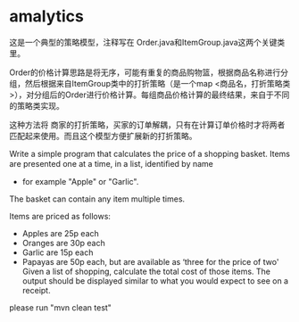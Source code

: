 # amalytics

这是一个典型的策略模型，注释写在 Order.java和ItemGroup.java这两个关键类里。

Order的价格计算思路是将无序，可能有重复的商品购物篮，根据商品名称进行分组，然后根据来自ItemGroup类中的打折策略（是一个map <商品名，打折策略类>），对分组后的Order进行价格计算。每组商品价格计算的最终结果，来自于不同的策略类实现。

这种方法将 商家的打折策略，买家的订单解耦，只有在计算订单价格时才将两者匹配起来使用。而且这个模型方便扩展新的打折策略。


Write a simple program that calculates the price of a shopping basket. 
Items are presented one at a time, in a list, identiﬁed by name 
- for example "Apple" or "Garlic". 
 
The basket can contain any item multiple times.
 
Items are priced as follows:
- Apples are 25p each
- Oranges are 30p each
- Garlic are 15p each
- Papayas are 50p each, but are available as ‘three for the price of two'
Given a list of shopping, calculate the total cost of those items. 
The output should be displayed similar to what you would expect to see on a receipt.


please run
"mvn clean test"
